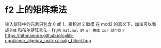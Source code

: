 # f2 上的矩阵乘法

输入矩阵中的元素只包含 0 或 1，乘积对 2 取模
在 mod2 的意义下，加法可以看成`异或`
和布尔矩阵乘法一样,`把 mat.mul 的 or 换成 xor 就可以了`
https://hitonanode.github.io/cplib-cpp/linear_algebra_matrix/linalg_bitset.hpp
